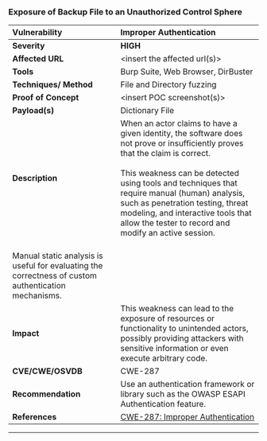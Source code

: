 ### Exposure of Backup File to an Unauthorized Control Sphere

| Vulnerability          | Improper Authentication                                                                                                                                                                                                                                                                                                                                                                                                                                                            |
|:---------------------- |:---------------------------------------------------------------------------------------------------------------------------------------------------------------------------------------------------------------------------------------------------------------------------------------------------------------------------------------------------------------------------------------------------------------------------------------------------------------------------------- |
| **Severity**           | **HIGH**                                                                                                                                                                                                                                                                                                                                                                                                                                                                           |
| **Affected URL**       | <insert the affected url\(s\)>                                                                                                                                                                                                                                                                                                                                                                                                                                                     |
| **Tools**              | Burp Suite, Web Browser, DirBuster                                                                                                                                                                                                                                                                                                                                                                                                                                                 |
| **Techniques/ Method** | File and Directory fuzzing                                                                                                                                                                                                                                                                                                                                                                                                                                                         |
| **Proof of Concept**   | <insert POC screenshot\(s\)>                                                                                                                                                                                                                                                                                                                                                                                                                                                       |
| **Payload\(s\)**       | Dictionary File                                                                                                                                                                                                                                                                                                                                                                                                                                                                    |
| **Description**        | When an actor claims to have a given identity, the software does not prove or insufficiently proves that the claim is correct.<br/><br/>This weakness can be detected using tools and techniques that require manual (human) analysis, such as penetration testing, threat modeling, and interactive tools that allow the tester to record and modify an active session.<br/>Manual static analysis is useful for evaluating the correctness of custom authentication mechanisms. |
| **Impact**             | This weakness can lead to the exposure of resources or functionality to unintended actors, possibly providing attackers with sensitive information or even execute arbitrary code.                                                                                                                                                                                                                                                                                                 |
| **CVE/CWE/OSVDB**      | CWE-287                                                                                                                                                                                                                                                                                                                                                                                                                                                                            |
| **Recommendation**     | Use an authentication framework or library such as the OWASP ESAPI Authentication feature.                                                                                                                                                                                                                                                                                                                                                                                         |
| **References**         | [CWE-287: Improper Authentication](https://cwe.mitre.org/data/definitions/287.html)                                                                                                                                                                                                                                                                                                                                                                                                |

---

### 
